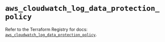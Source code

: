 # `aws_cloudwatch_log_data_protection_policy`

Refer to the Terraform Registry for docs: [`aws_cloudwatch_log_data_protection_policy`](https://registry.terraform.io/providers/hashicorp/aws/5.62.0/docs/resources/cloudwatch_log_data_protection_policy).
